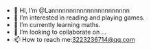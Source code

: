 - 👋 Hi, I’m @Lannnnnnnnnnnnnnnnnnnnnn
- 👀 I’m interested in reading and playing games.
- 🌱 I’m currently learning maths.
- 💞️ I’m looking to collaborate on ...
- 📫 How to reach me:3223236714@qq.com

<!---
Lannnnnnnnnnnnnnnnnnnnnn/Lannnnnnnnnnnnnnnnnnnnnn is a ✨ special ✨ repository because its `README.md` (this file) appears on your GitHub profile.
You can click the Preview link to take a look at your changes.
--->
